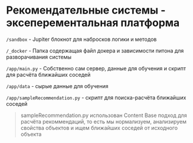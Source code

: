 # Рекомендательные системы - эксеперементальная платформа

``/sandbox`` - Jupiter блокнот для набросков логики и методов

``/_docker`` - Папка содержащая файл докера и зависимости питона для разворачивания системы

``/app/main.py`` - Собственно сам сервер, данные для обучения и скрипт для расчёта ближайших соседей

``/app/data`` - сырые данные для обучения

``/app/sampleRecommendation.py`` - скрипт для поиска-расчёта ближайших соседей

>sampleRecommendation.py
>использован Content Base подход для расчёта рекоммендаций, то есть мы нормализуем, анализируем свойства объектов и ищем ближайших соседей от исходного объекта
